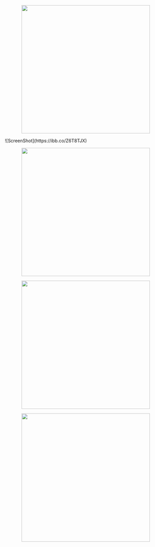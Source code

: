 <p align="center"><img src="https://res.cloudinary.com/dtfbvvkyp/image/upload/v1566331377/laravel-logolockup-cmyk-red.svg" width="400"></p>
![ScreenShot](https://ibb.co/Z6T8TJX)
<p align="center"><img src="https://ibb.co/Z6T8TJX" width="400"></p>
<p align="center"><img src="https://ibb.co/X5px4xH" width="400"></p>
<p align="center"><img src="https://ibb.co/zRjcf5S" width="400"></p>
